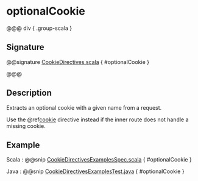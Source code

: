 # optionalCookie

@@@ div { .group-scala }

## Signature

@@signature [CookieDirectives.scala](/akka-http/src/main/scala/akka/http/scaladsl/server/directives/CookieDirectives.scala) { #optionalCookie }

@@@

## Description

Extracts an optional cookie with a given name from a request.

Use the @ref[cookie](cookie.md) directive instead if the inner route does not handle a missing cookie.

## Example

Scala
:  @@snip [CookieDirectivesExamplesSpec.scala](/docs/src/test/scala/docs/http/scaladsl/server/directives/CookieDirectivesExamplesSpec.scala) { #optionalCookie }

Java
:  @@snip [CookieDirectivesExamplesTest.java](/docs/src/test/java/docs/http/javadsl/server/directives/CookieDirectivesExamplesTest.java) { #optionalCookie }
